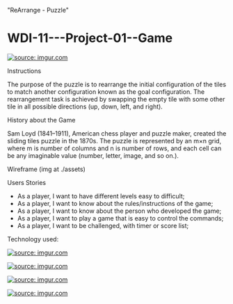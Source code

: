 "ReArrange - Puzzle"
# WDI-11---Project-01--Game 

<a href="http://imgur.com/7RCxopv"><img src="http://i.imgur.com/7RCxopv.png" title="source: imgur.com" /></a>

Instructions

The purpose of the puzzle is to rearrange the initial configuration of the tiles to match another configuration known as the goal configuration. The rearrangement task is achieved by swapping the empty tile with some other tile in all possible directions (up, down, left, and right).

History about the Game

Sam Loyd (1841–1911), American chess player and puzzle maker, created the sliding tiles puzzle in the 1870s. The puzzle is represented by an m×n grid, where m is number of columns and n is number of rows, and each cell can be any imaginable value (number, letter, image, and so on.).

Wireframe (img at ./assets)


Users Stories

- As a player, I want to have different levels easy to difficult;
- As a player, I want to know about the rules/instructions of the game;
- As a player, I want to know about the person who developed the game;
- As a player, I want to play a game that is easy to control the commands;
- As a player, I want to be challenged, with timer or score list;

Technology used:

<a href="http://imgur.com/7URjEcl"><img src="http://i.imgur.com/7URjEcl.png" title="source: imgur.com" /></a>

<a href="http://imgur.com/Syj0Mib"><img src="http://i.imgur.com/Syj0Mib.png" title="source: imgur.com" /></a>

<a href="http://imgur.com/wZewot5"><img src="http://i.imgur.com/wZewot5.gif?1" title="source: imgur.com" /></a>

<a href="http://imgur.com/ygVBgoY"><img src="http://i.imgur.com/ygVBgoY.png" title="source: imgur.com" /></a>
